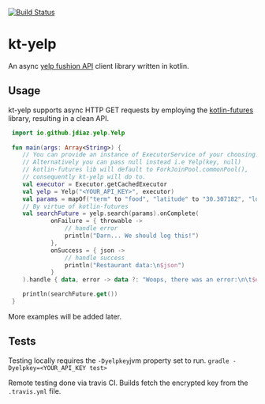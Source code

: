 [![Build Status](https://travis-ci.org/jdiaz/kt-yelp.svg?branch=master)](https://travis-ci.org/jdiaz/kt-yelp)

# kt-yelp

An async [yelp fushion API](https://www.yelp.com/developers/documentation/v3) client library written in kotlin.

## Usage

kt-yelp supports async HTTP GET requests by employing the [kotlin-futures](https://github.com/vjames19/kotlin-futures) library, resulting in a clean API.

```kotlin
 import io.github.jdiaz.yelp.Yelp
 
 fun main(args: Array<String>) {
    // You can provide an instance of ExecutorService of your choosing.
    // Alternatively you can pass null instead i.e Yelp(key, null)
    // kotlin-futures lib will default to ForkJoinPool.commonPool(),
    // consequently kt-yelp will do to.
    val executor = Executor.getCachedExecutor
    val yelp = Yelp("<YOUR_API_KEY>", executor)
    val params = mapOf("term" to "food", "latitude" to "30.307182", "longitude" to "-97.755996")
    // By virtue of kotlin-futures
    val searchFuture = yelp.search(params).onComplete(
            onFailure = { throwable ->
                // handle error
                println("Darn... We should log this!")
            },
            onSuccess = { json ->
                // handle success
                println("Restaurant data:\n$json")
            }
    ).handle { data, error -> data ?: "Woops, there was an error:\n\t$error"}

    println(searchFuture.get())
 }
```

More examples will be added later.

## Tests

Testing locally requires the `-Dyelpkey`jvm property set to run.
 `gradle -Dyelpkey=<YOUR_API_KEY test>`
 
Remote testing done via travis CI. Builds fetch the encrypted key from
 the `.travis.yml` file.